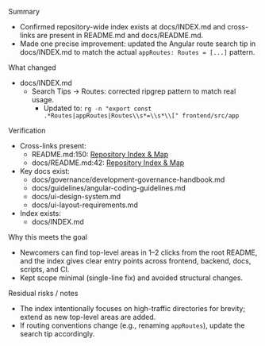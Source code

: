 Summary
- Confirmed repository-wide index exists at docs/INDEX.md and cross-links are present in README.md and docs/README.md.
- Made one precise improvement: updated the Angular route search tip in docs/INDEX.md to match the actual `appRoutes: Routes = [...]` pattern.

What changed
- docs/INDEX.md
  - Search Tips → Routes: corrected ripgrep pattern to match real usage.
    - Updated to: `rg -n "export const .*Routes|appRoutes|Routes\\s*=\\s*\\[" frontend/src/app`

Verification
- Cross-links present:
  - README.md:150: [Repository Index & Map](docs/INDEX.md)
  - docs/README.md:42: [Repository Index & Map](INDEX.md)
- Key docs exist:
  - docs/governance/development-governance-handbook.md
  - docs/guidelines/angular-coding-guidelines.md
  - docs/ui-design-system.md
  - docs/ui-layout-requirements.md
- Index exists:
  - docs/INDEX.md

Why this meets the goal
- Newcomers can find top-level areas in 1–2 clicks from the root README, and the index gives clear entry points across frontend, backend, docs, scripts, and CI.
- Kept scope minimal (single-line fix) and avoided structural changes.

Residual risks / notes
- The index intentionally focuses on high-traffic directories for brevity; extend as new top-level areas are added.
- If routing conventions change (e.g., renaming `appRoutes`), update the search tip accordingly.